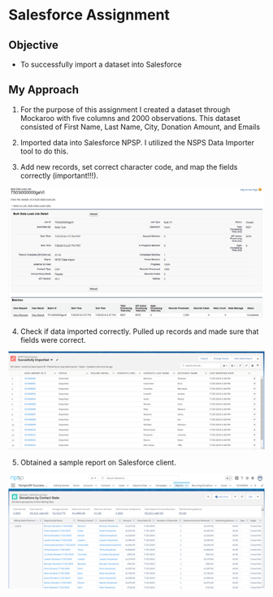 # Salesforce Assignment

## Objective
- To successfully import a dataset into Salesforce

## My Approach
1. For the purpose of this assignment I created a dataset through Mockaroo with five columns and 2000 observations. This dataset consisted of First Name, Last Name, City, Donation Amount, and Emails

2. Imported data into Salesforce NPSP. I utilized the NSPS Data Importer tool to do this.

3. Add new records, set correct character code, and map the fields correctly (important!!!).

![](./2.png)


4. Check if data imported correctly. Pulled up records and made sure that fields were correct.

![](./1.png)

5. Obtained a sample report on Salesforce client.
 
![](./3.png)
